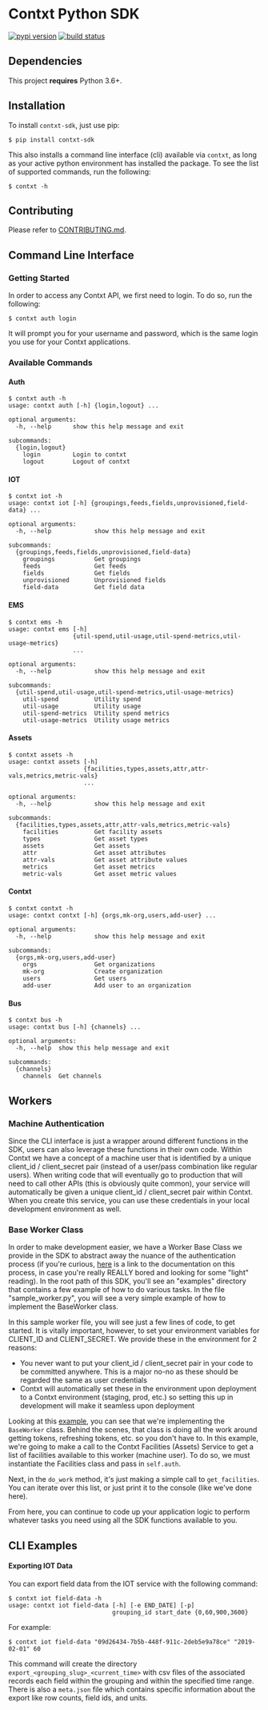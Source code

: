 # Contxt Python SDK
[![pypi version](https://pypip.in/v/contxt-sdk/badge.png)](https://pypi.org/project/contxt-sdk/)
[![build status](https://github.com/ndustrialio/contxt-sdk-python/workflows/build/badge.svg)](https://github.com/ndustrialio/contxt-sdk-python/actions)


## Dependencies
This project **requires** Python 3.6+.

## Installation 
To install `contxt-sdk`, just use pip:

```
$ pip install contxt-sdk
```

This also installs a command line interface (cli) available via `contxt`, as long as your active python environment has installed the package. To see the list of supported commands, run the following:

```
$ contxt -h
```

## Contributing
Please refer to [CONTRIBUTING.md](CONTRIBUTING.md).

## Command Line Interface

### Getting Started
In order to access any Contxt API, we first need to login. To do so, run the following:

```
$ contxt auth login
```

It will prompt you for your username and password, which is the same login you use for your Contxt applications.

### Available Commands

#### Auth
```
$ contxt auth -h
usage: contxt auth [-h] {login,logout} ...

optional arguments:
  -h, --help      show this help message and exit

subcommands:
  {login,logout}
    login         Login to contxt
    logout        Logout of contxt
```

#### IOT

```
$ contxt iot -h 
usage: contxt iot [-h] {groupings,feeds,fields,unprovisioned,field-data} ...

optional arguments:
  -h, --help            show this help message and exit

subcommands:
  {groupings,feeds,fields,unprovisioned,field-data}
    groupings           Get groupings
    feeds               Get feeds
    fields              Get fields
    unprovisioned       Unprovisioned fields
    field-data          Get field data
```

#### EMS
```
$ contxt ems -h 
usage: contxt ems [-h]
                  {util-spend,util-usage,util-spend-metrics,util-usage-metrics}
                  ...

optional arguments:
  -h, --help            show this help message and exit

subcommands:
  {util-spend,util-usage,util-spend-metrics,util-usage-metrics}
    util-spend          Utility spend
    util-usage          Utility usage
    util-spend-metrics  Utility spend metrics
    util-usage-metrics  Utility usage metrics
```

#### Assets
```
$ contxt assets -h 
usage: contxt assets [-h]
                     {facilities,types,assets,attr,attr-vals,metrics,metric-vals}
                     ...

optional arguments:
  -h, --help            show this help message and exit

subcommands:
  {facilities,types,assets,attr,attr-vals,metrics,metric-vals}
    facilities          Get facility assets
    types               Get asset types
    assets              Get assets
    attr                Get asset attributes
    attr-vals           Get asset attribute values
    metrics             Get asset metrics
    metric-vals         Get asset metric values

```

#### Contxt
```
$ contxt contxt -h
usage: contxt contxt [-h] {orgs,mk-org,users,add-user} ...

optional arguments:
  -h, --help            show this help message and exit

subcommands:
  {orgs,mk-org,users,add-user}
    orgs                Get organizations
    mk-org              Create organization
    users               Get users
    add-user            Add user to an organization
```

#### Bus
```
$ contxt bus -h
usage: contxt bus [-h] {channels} ...

optional arguments:
  -h, --help  show this help message and exit

subcommands:
  {channels}
    channels  Get channels
```

## Workers 

### Machine Authentication
Since the CLI interface is just a wrapper around different functions in the SDK, users can also leverage these
functions in their own code. Within Contxt we have a concept of a machine user that is identified by a unique
client_id / client_secret pair (instead of a user/pass combination like regular users). When writing code that
will eventually go to production that will need to call other APIs (this is obviously quite common), your service
will automatically be given a unique client_id / client_secret pair within Contxt. When you create this service,
you can use these credentials in your local development environment as well.

### Base Worker Class
In order to make development easier, we have a Worker Base Class we provide in the SDK to abstract away the
nuance of the authentication process (if you're curious, [here](https://contxt.readme.io/docs/machine-to-machine-authentication) is a link to the documentation on this process, in
case you're really REALLY bored and looking for some "light" reading). In the root path of this SDK, you'll
see an "examples" directory that contains a few example of how to do various tasks. In the file "sample_worker.py",
you will see a very simple example of how to implement the BaseWorker class.

In this sample worker file, you will see just a few lines of code, to get started. It is vitally important, however,
to set your environment variables for CLIENT_ID and CLIENT_SECRET. We provide these in the environment for 2
reasons:
- You never want to put your client_id / client_secret pair in your code to be committed anywhere. This is a
major no-no as these should be regarded the same as user credentials
- Contxt will automatically set these in the environment upon deployment to a Contxt environment (staging, prod, etc.)
so setting this up in development will make it seamless upon deployment

Looking at this [example](examples/worker.py), you can see that we're implementing the `BaseWorker` class. Behind
the scenes, that class is doing all the work around getting tokens, refreshing tokens, etc. so you don't have to. In
this example, we're going to make a call to the Contxt Facilities (Assets) Service to get a list of facilities available
to this worker (machine user). To do so, we must instantiate the Facilities class and pass in `self.auth`.

Next, in the `do_work` method, it's just making a simple
call to `get_facilities`. You can iterate over this list, or just print it to
the console (like we've done here).

From here, you can continue to code up your application logic to perform whatever tasks you need using all the SDK
functions available to you.

## CLI Examples

#### Exporting IOT Data

You can export field data from the IOT service with the following command:

```
$ contxt iot field-data -h
usage: contxt iot field-data [-h] [-e END_DATE] [-p]
                             grouping_id start_date {0,60,900,3600}
```

For example:
```
$ contxt iot field-data "09d26434-7b5b-448f-911c-2deb5e9a78ce" "2019-02-01" 60
```

This command will create the directory `export_<grouping_slug>_<current_time>` with csv files of the associated records each field within the grouping and within the specified time range. There is also a `meta.json` file which contains specific information about the export like row counts, field ids, and units.
